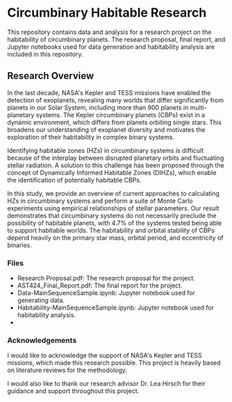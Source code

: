 # Circumbinary Habitable Research
This repository contains data and analysis for a research project on the habitability of circumbinary planets. The research proposal, final report, and Jupyter notebooks used for data generation and habitability analysis are included in this repository.

## Research Overview
In the last decade, NASA's Kepler and TESS missions have enabled the detection of exoplanets, revealing many worlds that differ significantly from planets in our Solar System, including more than 900 planets in multi-planetary systems. The Kepler circumbinary planets (CBPs) exist in a dynamic environment, which differs from planets orbiting single stars. This broadens our understanding of exoplanet diversity and motivates the exploration of their habitability in complex binary systems.

Identifying habitable zones (HZs) in circumbinary systems is difficult because of the interplay between disrupted planetary orbits and fluctuating stellar radiation. A solution to this challenge has been proposed through the concept of Dynamically Informed Habitable Zones (DIHZs), which enable the identification of potentially habitable CBPs.

In this study, we provide an overview of current approaches to calculating HZs in circumbinary systems and perform a suite of Monte Carlo experiments using empirical relationships of stellar parameters. Our result demonstrates that circumbinary systems do not necessarily preclude the possibility of habitable planets, with 4.7% of the systems tested being able to support habitable worlds. The habitability and orbital stability of CBPs depend heavily on the primary star mass, orbital period, and eccentricity of binaries.

### Files
- Research Proposal.pdf: The research proposal for the project.
- AST424_Final_Report.pdf: The final report for the project.
- Data-MainSequenceSample.ipynb: Jupyter notebook used for generating data.
- Habitability-MainSequenceSample.ipynb: Jupyter notebook used for habitability analysis.
- 
### Acknowledgements
I would like to acknowledge the support of NASA's Kepler and TESS missions, which made this research possible. This project is heavily based on literature reviews for the methodology. 

I would also like to thank our research advisor Dr. Lea Hirsch for their guidance and support throughout this project. 
